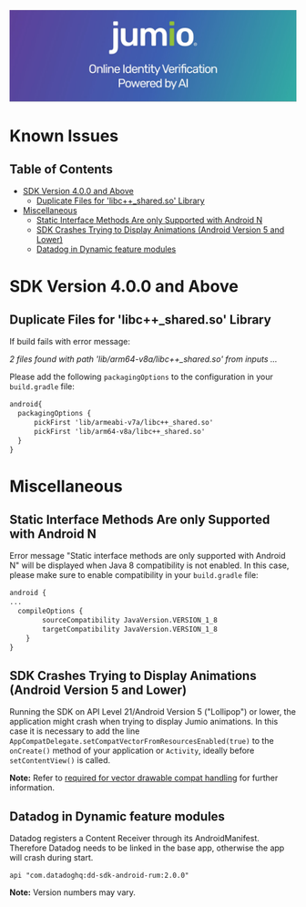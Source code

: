 ![Header Graphic](images/jumio_feature_graphic.jpg)

# Known Issues

## Table of Contents
- [SDK Version 4.0.0 and Above](#sdk-version-400-and-above)
  - [Duplicate Files for 'libc++_shared.so' Library](#duplicate-lib-c)
- [Miscellaneous](#miscellaneous)
  - [Static Interface Methods Are only Supported with Android N](#Static-interface-methods-are-only-supported-with-Android-N)
  - [SDK Crashes Trying to Display Animations (Android Version 5 and Lower)](#sdk-crashes-trying-to-display-animations-(android-version-4-and-lower))
  - [Datadog in Dynamic feature modules](#datadog-in-dynamic-feature-modules)

# SDK Version 4.0.0 and Above

<div id="duplicate-lib-c">
<h2>Duplicate Files for 'libc++_shared.so' Library</h2>
</div>

If build fails with error message:

_2 files found with path 'lib/arm64-v8a/libc++\_shared.so' from inputs ..._

Please add the following `packagingOptions` to the configuration in your `build.gradle` file:

```
android{
  packagingOptions {
      pickFirst 'lib/armeabi-v7a/libc++_shared.so'
      pickFirst 'lib/arm64-v8a/libc++_shared.so'
  }
}

```

# Miscellaneous

## Static Interface Methods Are only Supported with Android N
Error message "Static interface methods are only supported with Android N" will be displayed when Java 8 compatibility is not enabled. In this case, please make sure to enable compatibility in your `build.gradle` file:
```
android {
...
  compileOptions {
        sourceCompatibility JavaVersion.VERSION_1_8
        targetCompatibility JavaVersion.VERSION_1_8
    }
}
```

## SDK Crashes Trying to Display Animations (Android Version 5 and Lower)
Running the SDK on API Level 21/Android Version 5 ("Lollipop") or lower, the application might crash when trying to display Jumio animations. In this case it is necessary to add the line `AppCompatDelegate.setCompatVectorFromResourcesEnabled(true)` to the `onCreate()` method of your application or `Activity`, ideally before `setContentView()` is called.

__Note:__ Refer to [required for vector drawable compat handling](https://stackoverflow.com/a/37864531/1297835) for further information.

## Datadog in Dynamic feature modules
Datadog registers a Content Receiver through its AndroidManifest. Therefore Datadog needs to be linked in the base app, otherwise the app will crash during start.
```
api "com.datadoghq:dd-sdk-android-rum:2.0.0"
```
__Note:__ Version numbers may vary.